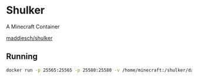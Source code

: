 # Shulker

A Minecraft Container

[maddiesch/shulker](https://gallery.ecr.aws/maddiesch/shulker)

## Running

```bash
docker run -p 25565:25565 -p 25580:25580 -v /home/minecraft:/shulker/data public.ecr.aws/maddiesch/shulker:latest
```
